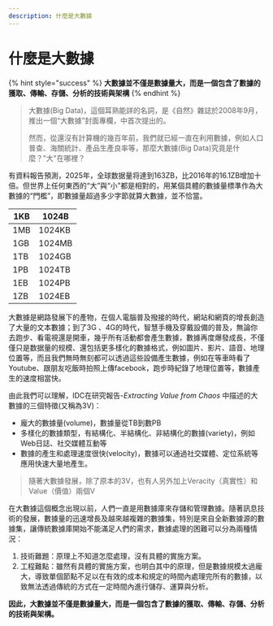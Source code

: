 ```yaml
---
description: 什麼是大數據
---
```


# 什麼是大數據

{% hint style="success" %}
**大數據並不僅是數據量大，而是一個包含了數據的獲取、傳輸、存儲、分析的技術與架構**
{% endhint %}

> 大數據(Big Data)，這個耳熟能詳的名詞，是《自然》雜誌於2008年9月，推出一個“大數據”封面專欄，中首次提出的。
>
> 然而，從還沒有計算機的幾百年前，我們就已經一直在利用數據，例如人口普查、海關統計、產品生產良率等，那麼大數據(Big Data)究竟是什麼？"大"在哪裡？

有資料報告預測，2025年，全球数据量将達到163ZB，比2016年的16.1ZB增加十倍。但世界上任何東西的“大”與“小”都是相對的，用某個具體的數據量標準作為大數據的“門檻”，即數據量超過多少字節就算大數據，並不恰當。

| 1KB | 1024B  |
| --- | ------ |
| 1MB | 1024KB |
| 1GB | 1024MB |
| 1TB | 1024GB |
| 1PB | 1024TB |
| 1EB | 1024PB |
| 1ZB | 1024EB |

大數據是網路發展下的產物，在個人電腦普及撥接的時代，網站和網頁的增長創造了大量的文本數據；到了3G 、4G的時代，智慧手機及穿戴設備的普及，無論你去跑步、看電視還是開車，幾乎所有活動都會產生數據，數據再度爆發成長，不僅僅只是数据量的规模、還包括更多樣化的數據格式，例如圖片、影片、語音、地理位置等，而且我們無時無刻都可以透過這些設備產生數據，例如在等車時看了Youtube、跟朋友吃飯時拍照上傳facebook，跑步時紀錄了地理位置等，數據產生的速度相當快。

由此我們可以理解，IDC在研究報告-_Extracting Value from Chaos_ 中描述的大數據的三個特徵(又稱為3V)：

* 龐大的數據量(volume)，數據量從TB到數PB
* 多樣化的數據類型，有結構化、半結構化、非結構化的數據(variety)，例如Web日誌、社交媒體互動等
* 數據的產生和處理速度很快(velocity)，數據可以通過社交媒體、定位系統等應用快速大量地產生。

> 隨著大數據發展，除了原本的3V，也有人另外加上Veracity（真實性）和Value（價值）兩個V

在大數據這個概念出現以前，人們一直是用數據庫來存儲和管理數據。隨著訊息技術的發展，數據量的迅速增長及越來越複雜的數據集，特別是來自全新數據源的數據集，讓傳統數據庫開始不能滿足人們的需求，數據處理的困難可以分為兩種情況：

1. 技術難題：原理上不知道怎麼處理，沒有具體的實施方案。
2. 工程難點：雖然有具體的實施方案，也明白其中的原理，但是數據規模太過龐大，導致單個節點不足以在有效的成本和規定的時間內處理完所有的數據，以致無法透過傳統的方式在一定時間內進行儲存、運算與分析。

**因此，大數據並不僅是數據量大，而是一個包含了數據的獲取、傳輸、存儲、分析的技術與架構。**
